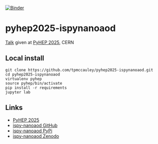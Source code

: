 [![Binder](https://mybinder.org/badge_logo.svg)](https://mybinder.org/v2/gh/tpmccauley/pyhep2025-ispynanoaod.git/HEAD?urlpath=%2Fdoc%2Ftree%2Fpyhep2025-ispynanoaod.ipynb)

# pyhep2025-ispynanoaod
[Talk](https://indico.cern.ch/event/1566263/contributions/6736107/) given at [PyHEP 2025](https://indico.cern.ch/event/1566263/), CERN

## Local install
```
git clone https://github.com/tpmccauley/pyhep2025-ispynanoaod.git
cd pyhep2025-ispynanoaod
virtualenv pyhep
source pyhep/bin/activate
pip install -r requirements
jupyter lab
```

## Links
* [PyHEP 2025](https://indico.cern.ch/event/1566263/)
* [ispy-nanoaod GitHub](https://github.com/cms-outreach/ispy-nanoaod)
* [ispy-nanoaod PyPi](https://pypi.org/project/ispynanoaod/)
* [ispy-nanoaod Zenodo](https://zenodo.org/records/17369554)